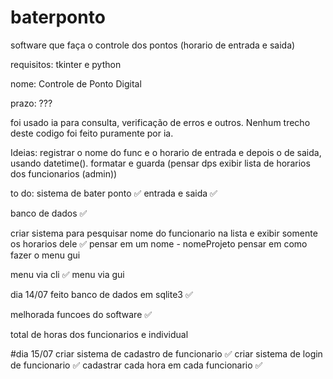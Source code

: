 # baterponto


software que faça o controle dos pontos (horario de entrada e saida)

requisitos: tkinter e python 

nome: Controle de Ponto Digital

prazo: ???


foi usado ia para consulta, verificação de erros e outros. Nenhum trecho deste codigo foi feito puramente por ia.


Ideias: 
registrar o nome do func e o horario de entrada e depois o de saida, usando datetime(). 
formatar e guarda (pensar dps exibir lista de horarios dos funcionarios (admin))






to do:
sistema de bater ponto ✅
entrada e saida ✅

banco de dados ✅

criar sistema para pesquisar nome do funcionario na lista e exibir somente os horarios dele ✅
pensar em um nome - nomeProjeto
pensar em como fazer o menu gui 





menu via cli ✅
menu via gui

dia 14/07
feito banco de dados em sqlite3 ✅

melhorada funcoes do software   ✅

total de horas dos funcionarios e individual

#dia 15/07
criar sistema de cadastro de funcionario ✅
criar sistema de login de funcionario ✅
cadastrar cada hora em cada funcionario ✅



